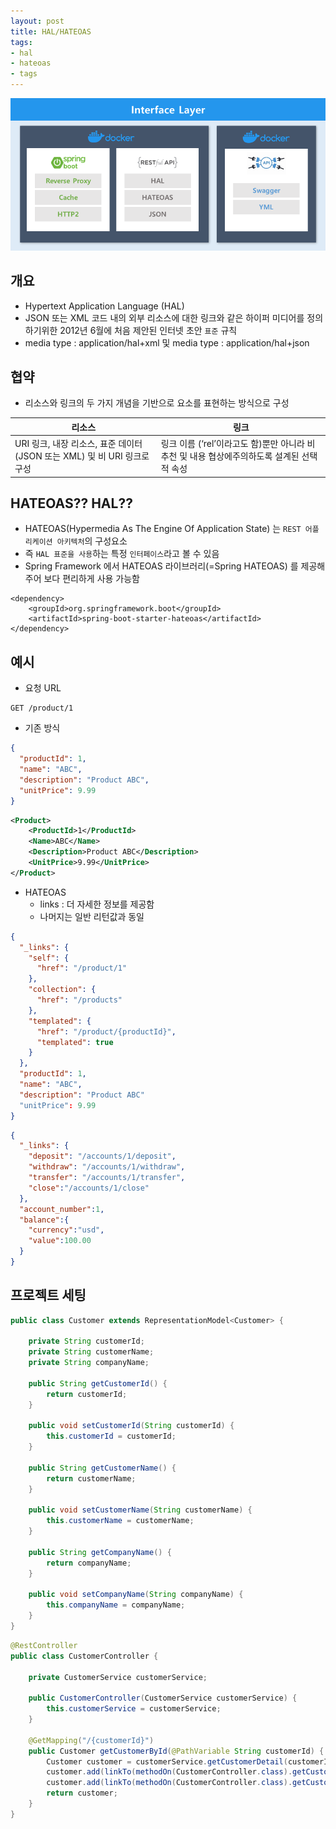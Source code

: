 ```yaml
---
layout: post
title: HAL/HATEOAS
tags:
- hal
- hateoas
- tags
---
```


![img.png](img.png)

## 개요

- Hypertext Application Language (HAL)
- JSON 또는 XML 코드 내의 외부 리소스에 대한 링크와 같은 하이퍼 미디어를 정의하기위한 2012년 6월에 처음 제안된 인터넷 초안 `표준` 규칙
- media type : application/hal+xml 및 media type : application/hal+json

## 협약

- 리소스와 링크의 두 가지 개념을 기반으로 요소를 표현하는 방식으로 구성

| 리소스 | 링크 |
| ------ | ------ |
| URI 링크, 내장 리소스, 표준 데이터 (JSON 또는 XML) 및 비 URI 링크로 구성 | 링크 이름 (‘rel’이라고도 함)뿐만 아니라 비추천 및 내용 협상에주의하도록 설계된 선택적 속성 |

## HATEOAS?? HAL??

- HATEOAS(Hypermedia As The Engine Of Application State) 는 `REST 어플리케이션 아키텍처`의 구성요소
- 즉 `HAL 표준을 사용`하는 특정 `인터페이스`라고 볼 수 있음
- Spring Framework 에서 HATEOAS 라이브러리(=Spring HATEOAS) 를 제공해 주어 보다 편리하게 사용 가능함

```
<dependency>
    <groupId>org.springframework.boot</groupId>
    <artifactId>spring-boot-starter-hateoas</artifactId>
</dependency>
```

## 예시

- 요청 URL

```
GET /product/1
```

- 기존 방식

```json
{
  "productId": 1,
  "name": "ABC",
  "description": "Product ABC",
  "unitPrice": 9.99
}
```

```xml
<Product>
    <ProductId>1</ProductId>
    <Name>ABC</Name>
    <Description>Product ABC</Description>
    <UnitPrice>9.99</UnitPrice>
</Product>
```

- HATEOAS
  - links : 더 자세한 정보를 제공함
  - 나머지는 일반 리턴값과 동일
  
```json
{
  "_links": {
    "self": {
      "href": "/product/1"
    },
    "collection": {
      "href": "/products"
    },
    "templated": {
      "href": "/product/{productId}",
      "templated": true
    }
  },
  "productId": 1,
  "name": "ABC",
  "description": "Product ABC"
  "unitPrice": 9.99
}
```

```json
{
  "_links": {
    "deposit": "/accounts/1/deposit",
    "withdraw": "/accounts/1/withdraw",
    "transfer": "/accounts/1/transfer",
    "close":"/accounts/1/close"
  },
  "account_number":1,
  "balance":{
    "currency":"usd",
    "value":100.00
  }
}
```

## 프로젝트 세팅

```java
public class Customer extends RepresentationModel<Customer> {

    private String customerId;
    private String customerName;
    private String companyName;

    public String getCustomerId() {
        return customerId;
    }

    public void setCustomerId(String customerId) {
        this.customerId = customerId;
    }

    public String getCustomerName() {
        return customerName;
    }

    public void setCustomerName(String customerName) {
        this.customerName = customerName;
    }

    public String getCompanyName() {
        return companyName;
    }

    public void setCompanyName(String companyName) {
        this.companyName = companyName;
    }
}
```

```java
@RestController
public class CustomerController {

    private CustomerService customerService;

    public CustomerController(CustomerService customerService) {
        this.customerService = customerService;
    }

    @GetMapping("/{customerId}")
    public Customer getCustomerById(@PathVariable String customerId) {
        Customer customer = customerService.getCustomerDetail(customerId);
        customer.add(linkTo(methodOn(CustomerController.class).getCustomerById(customerId)).withSelfRel());
        customer.add(linkTo(methodOn(CustomerController.class).getCustomerById(customerId)).withRel("/sample rel"));
        return customer;
    }
}
```
